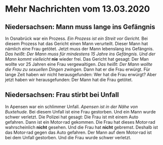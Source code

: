 # Mehr Nachrichten vom 13.03.2020


## Niedersachsen: Mann muss lange ins Gefängnis
In Osnabrück war ein Prozess. 
*Ein Prozess ist ein Streit vor Gericht.* Bei diesem Prozess hat das Gericht einen Mann verurteilt. Dieser Mann hat nämlich eine Frau getötet. Jetzt muss der Mann lebenslang ins Gefängnis. *Das heißt:* 
*Der Mann muss für mindestens 15 Jahre ins Gefängnis.* 
*Und der Mann kommt vielleicht* **nie** wieder frei. Das Gericht hat gesagt: Der Man wollte vor 25 Jahren eine Frau vergewaltigen. *Das heißt:* 
*Der Mann wollte die Frau zu sexuellen Dingen zwingen.* Dann hat er die Frau erwürgt. Für lange Zeit haben wir nicht herausgefunden: Wer hat die Frau erwürgt? Aber jetzt haben wir herausgefunden: Der Mann hat die Frau getötet. 

## Niedersachsen: Frau stirbt bei Unfall
In Apensen war ein schlimmer Unfall. 
*Apensen ist in der Nähe von Buxtehude.* Bei diesem Unfall ist eine Frau gestorben. Und ein Mann wurde schwer verletzt. Die Polizei hat gesagt: Die Frau ist mit einem Auto gefahren. Dann ist ein Motor·rad gekommen. Die Frau hat dieses Motor·rad wahrscheinlich **nicht** gesehen. Und die Frau hat **nicht** gebremst. Deshalb ist das Motor·rad gegen das Auto gefahren. Der Mann auf dem Motor·rad ist bei dem Unfall gestorben. Und die Frau wurde schwer verletzt. 
